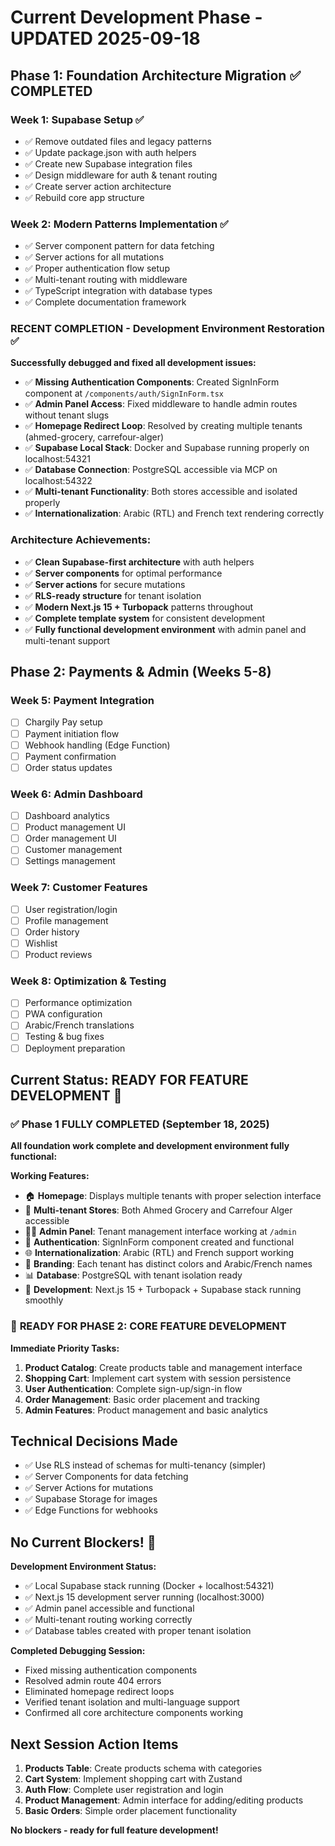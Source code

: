 # Current Development Phase - UPDATED 2025-09-18

## Phase 1: Foundation Architecture Migration ✅ COMPLETED

### Week 1: Supabase Setup ✅
- ✅ Remove outdated files and legacy patterns
- ✅ Update package.json with auth helpers
- ✅ Create new Supabase integration files
- ✅ Design middleware for auth & tenant routing
- ✅ Create server action architecture
- ✅ Rebuild core app structure

### Week 2: Modern Patterns Implementation ✅
- ✅ Server component pattern for data fetching
- ✅ Server actions for all mutations
- ✅ Proper authentication flow setup
- ✅ Multi-tenant routing with middleware
- ✅ TypeScript integration with database types
- ✅ Complete documentation framework

### RECENT COMPLETION - Development Environment Restoration ✅
**Successfully debugged and fixed all development issues:**
- ✅ **Missing Authentication Components**: Created SignInForm component at `/components/auth/SignInForm.tsx`
- ✅ **Admin Panel Access**: Fixed middleware to handle admin routes without tenant slugs
- ✅ **Homepage Redirect Loop**: Resolved by creating multiple tenants (ahmed-grocery, carrefour-alger)
- ✅ **Supabase Local Stack**: Docker and Supabase running properly on localhost:54321
- ✅ **Database Connection**: PostgreSQL accessible via MCP on localhost:54322
- ✅ **Multi-tenant Functionality**: Both stores accessible and isolated properly
- ✅ **Internationalization**: Arabic (RTL) and French text rendering correctly

### Architecture Achievements:
- ✅ **Clean Supabase-first architecture** with auth helpers
- ✅ **Server components** for optimal performance
- ✅ **Server actions** for secure mutations
- ✅ **RLS-ready structure** for tenant isolation
- ✅ **Modern Next.js 15 + Turbopack** patterns throughout
- ✅ **Complete template system** for consistent development
- ✅ **Fully functional development environment** with admin panel and multi-tenant support

## Phase 2: Payments & Admin (Weeks 5-8)

### Week 5: Payment Integration
- [ ] Chargily Pay setup
- [ ] Payment initiation flow
- [ ] Webhook handling (Edge Function)
- [ ] Payment confirmation
- [ ] Order status updates

### Week 6: Admin Dashboard
- [ ] Dashboard analytics
- [ ] Product management UI
- [ ] Order management UI
- [ ] Customer management
- [ ] Settings management

### Week 7: Customer Features
- [ ] User registration/login
- [ ] Profile management
- [ ] Order history
- [ ] Wishlist
- [ ] Product reviews

### Week 8: Optimization & Testing
- [ ] Performance optimization
- [ ] PWA configuration
- [ ] Arabic/French translations
- [ ] Testing & bug fixes
- [ ] Deployment preparation

## Current Status: READY FOR FEATURE DEVELOPMENT 🚀

### ✅ **Phase 1 FULLY COMPLETED** (September 18, 2025)
**All foundation work complete and development environment fully functional:**

**Working Features:**
- 🏠 **Homepage**: Displays multiple tenants with proper selection interface
- 🏪 **Multi-tenant Stores**: Both Ahmed Grocery and Carrefour Alger accessible
- 👨‍💼 **Admin Panel**: Tenant management interface working at `/admin`
- 🔐 **Authentication**: SignInForm component created and functional
- 🌐 **Internationalization**: Arabic (RTL) and French support working
- 🎨 **Branding**: Each tenant has distinct colors and Arabic/French names
- 📊 **Database**: PostgreSQL with tenant isolation ready
- 🔧 **Development**: Next.js 15 + Turbopack + Supabase stack running smoothly

### 🎯 **READY FOR PHASE 2: CORE FEATURE DEVELOPMENT**

**Immediate Priority Tasks:**
1. **Product Catalog**: Create products table and management interface
2. **Shopping Cart**: Implement cart system with session persistence
3. **User Authentication**: Complete sign-up/sign-in flow
4. **Order Management**: Basic order placement and tracking
5. **Admin Features**: Product management and basic analytics

## Technical Decisions Made
- ✅ Use RLS instead of schemas for multi-tenancy (simpler)
- ✅ Server Components for data fetching
- ✅ Server Actions for mutations
- ✅ Supabase Storage for images
- ✅ Edge Functions for webhooks

## No Current Blockers! 🎉

**Development Environment Status:**
- ✅ Local Supabase stack running (Docker + localhost:54321)
- ✅ Next.js 15 development server running (localhost:3000)
- ✅ Admin panel accessible and functional
- ✅ Multi-tenant routing working correctly
- ✅ Database tables created with proper tenant isolation

**Completed Debugging Session:**
- Fixed missing authentication components
- Resolved admin route 404 errors
- Eliminated homepage redirect loops
- Verified tenant isolation and multi-language support
- Confirmed all core architecture components working

## Next Session Action Items
1. **Products Table**: Create products schema with categories
2. **Cart System**: Implement shopping cart with Zustand
3. **Auth Flow**: Complete user registration and login
4. **Product Management**: Admin interface for adding/editing products
5. **Basic Orders**: Simple order placement functionality

**No blockers - ready for full feature development!**